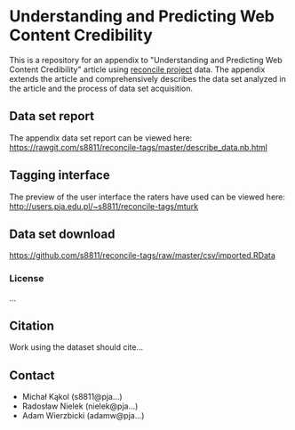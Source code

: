# Understanding and Predicting Web Content Credibility

This is a repository for an appendix to "Understanding and Predicting Web Content Credibility" article using [reconcile project](http://reconcile.pjwstk.edu.pl) data. The appendix extends the article and comprehensively describes the data set analyzed in the article and the process of data set acquisition.

## Data set report
The appendix data set report can be viewed here:
https://rawgit.com/s8811/reconcile-tags/master/describe_data.nb.html

## Tagging interface
The preview of the user interface the raters have used can be viewed here:
http://users.pja.edu.pl/~s8811/reconcile-tags/mturk

## Data set download
https://github.com/s8811/reconcile-tags/raw/master/csv/imported.RData

### License
...

## Citation
Work using the dataset should cite...

## Contact
* Michał Kąkol (s8811@pja...)
* Radosław Nielek (nielek@pja...)
* Adam Wierzbicki (adamw@pja...)

